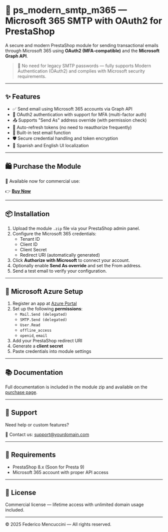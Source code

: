 # 📧 ps_modern_smtp_m365 — Microsoft 365 SMTP with OAuth2 for PrestaShop

A secure and modern PrestaShop module for sending transactional emails through Microsoft 365 using **OAuth2 (MFA-compatible)** and the **Microsoft Graph API**.

> 🔐 No need for legacy SMTP passwords — fully supports Modern Authentication (OAuth2) and complies with Microsoft security requirements.

---

## ✨ Features

- ✅ Send email using Microsoft 365 accounts via Graph API
- 🔐 OAuth2 authentication with support for MFA (multi-factor auth)
- 📤 Supports "Send As" address override (with permission check)
- 🔄 Auto-refresh tokens (no need to reauthorize frequently)
- 🧪 Built-in test email function
- 🛡️ Secure credential handling and token encryption
- 💬 Spanish and English UI localization

---

## 🛍️ Purchase the Module

🎉 Available now for commercial use:

👉 **[Buy Now](https://yourwebsite.com/purchase/ps_modern_smtp_m365)**

---

## 📦 Installation

1. Upload the module `.zip` file via your PrestaShop admin panel.
2. Configure the Microsoft 365 credentials:
   - Tenant ID
   - Client ID
   - Client Secret
   - Redirect URI (automatically generated)
3. Click **Authorize with Microsoft** to connect your account.
4. Optionally enable **Send As override** and set the From address.
5. Send a test email to verify your configuration.

---

## 🔧 Microsoft Azure Setup

1. Register an app at [Azure Portal](https://portal.azure.com)
2. Set up the following **permissions**:
   - `Mail.Send (delegated)`
   - `SMTP.Send (delegated)`
   - `User.Read`
   - `offline_access`
   - `openid`, `email`
3. Add your PrestaShop redirect URI
4. Generate a **client secret**
5. Paste credentials into module settings

---

## 📚 Documentation

Full documentation is included in the module zip and available on the [purchase page](https://yourwebsite.com/purchase/ps_modern_smtp_m365).

---

## 🤝 Support

Need help or custom features?

📩 Contact us: [support@yourdomain.com](mailto:support@yourdomain.com)

---

## 📌 Requirements

- PrestaShop  8.x (Soon for Presta 9)
- Microsoft 365 account with proper API access

---

## 📃 License

Commercial license — lifetime access with unlimited domain usage included.

---

© 2025 Federico Mencuccini — All rights reserved.
